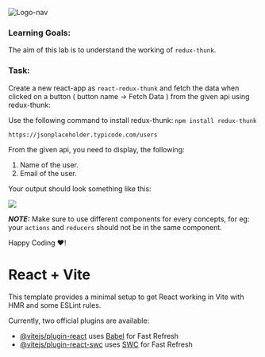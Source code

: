 ![Logo-nav](https://s3.ap-south-1.amazonaws.com/kalvi-education.github.io/front-end-web-development/Kalvium-Logo.png)

### Learning Goals:

The aim of this lab is to understand the working of `redux-thunk`. 

### Task:
Create a new react-app as `react-redux-thunk` and fetch the data when clicked on a button ( button name -> Fetch Data ) from the given api using redux-thunk: 

Use the following command to install redux-thunk: `npm install redux-thunk`

`https://jsonplaceholder.typicode.com/users`

From the given api, you need to display, the following:
1. Name of the user.
2. Email of the user.

Your output should look something like this:

![](https://s3.ap-south-1.amazonaws.com/kalvi-education.github.io/front-end-web-development/react-thunk.gif)

***NOTE:*** Make sure to use different components for every concepts, for eg: your `actions` and `reducers` should not be in the same component.

Happy Coding ❤️!







# React + Vite

This template provides a minimal setup to get React working in Vite with HMR and some ESLint rules.

Currently, two official plugins are available:

- [@vitejs/plugin-react](https://github.com/vitejs/vite-plugin-react/blob/main/packages/plugin-react/README.md) uses [Babel](https://babeljs.io/) for Fast Refresh
- [@vitejs/plugin-react-swc](https://github.com/vitejs/vite-plugin-react-swc) uses [SWC](https://swc.rs/) for Fast Refresh
